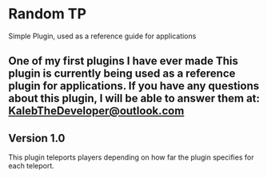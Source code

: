 # Random TP
Simple Plugin, used as a reference guide for applications

One of my first plugins I have ever made
This plugin is currently being used as a reference plugin for applications.
If you have any questions about this plugin, I will be able to answer them at: KalebTheDeveloper@outlook.com
---------------------------------------------------------------------------------------------------------------
Version 1.0
---------------------------------------------------------------------------------------------------------------
This plugin teleports players depending on how far the plugin specifies for each teleport.
